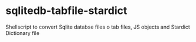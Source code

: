 # sqlitedb-tabfile-stardict
Shellscript to convert Sqlite databse files o tab files, JS objects and Stardict Dictionary file
